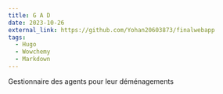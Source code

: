 ```yaml
---
title: G A D 
date: 2023-10-26
external_link: https://github.com/Yohan20603873/finalwebapp
tags:
  - Hugo
  - Wowchemy
  - Markdown
---
```


Gestionnaire des agents pour leur déménagements 

<!--more-->
